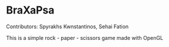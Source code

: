 # BraXaPsa

Contributors: Spyrakhs Kwnstantinos, Sehai Fation

This is a simple rock - paper - scissors game made with OpenGL
